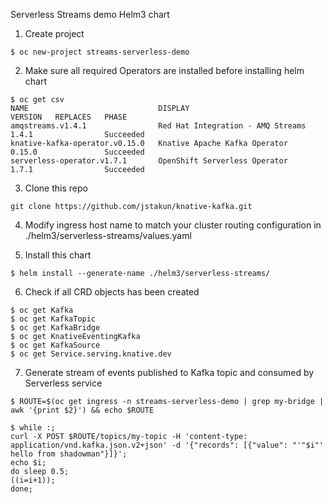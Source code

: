 Serverless Streams demo Helm3 chart

1. Create project

```
$ oc new-project streams-serverless-demo
```

2. Make sure all required Operators are installed before installing helm chart

```
$ oc get csv
NAME                             DISPLAY                             VERSION   REPLACES   PHASE
amqstreams.v1.4.1                Red Hat Integration - AMQ Streams   1.4.1                Succeeded
knative-kafka-operator.v0.15.0   Knative Apache Kafka Operator       0.15.0               Succeeded
serverless-operator.v1.7.1       OpenShift Serverless Operator       1.7.1                Succeeded
```
3. Clone this repo 

```
git clone https://github.com/jstakun/knative-kafka.git
```

4. Modify ingress host name to match your cluster routing configuration in ./helm3/serverless-streams/values.yaml

5. Install this chart

```
$ helm install --generate-name ./helm3/serverless-streams/
```
6. Check if all CRD objects has been created 

```
$ oc get Kafka
$ oc get KafkaTopic
$ oc get KafkaBridge
$ oc get KnativeEventingKafka
$ oc get KafkaSource
$ oc get Service.serving.knative.dev
```
7. Generate stream of events published to Kafka topic and consumed by Serverless service

```
$ ROUTE=$(oc get ingress -n streams-serverless-demo | grep my-bridge | awk '{print $2}') && echo $ROUTE 

$ while :; 
curl -X POST $ROUTE/topics/my-topic -H 'content-type: application/vnd.kafka.json.v2+json' -d '{"records": [{"value": "'"$i"' hello from shadowman"}]}'; 
echo $i;
do sleep 0.5;
((i=i+1)); 
done;
```
